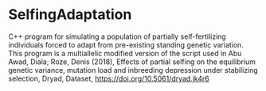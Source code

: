 # SelfingAdaptation
 C++ program for simulating a population of partially self-fertilizing individuals forced to adapt from pre-existing standing genetic variation. This program is a multiallelic modified version of the script used in Abu Awad, Diala; Roze, Denis (2018), Effects of partial selfing on the equilibrium genetic variance, mutation load and inbreeding depression under stabilizing selection, Dryad, Dataset, https://doi.org/10.5061/dryad.jk4r6
